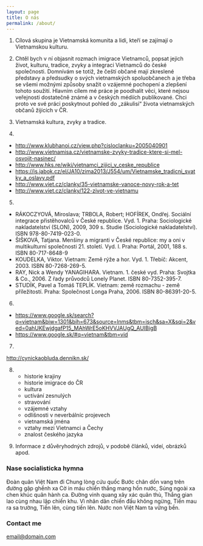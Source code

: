 ```yaml
---
layout: page
title: O nás
permalink: /about/
---
```


1. Cílová skupina je Vietnamská komunita a lidi, kteří se zajímají o Vietnamskou kulturu.

2. Chtěl bych v ní objasnit rozmach imigrace Vietnamců, popsat jejich život, kulturu, tradice, zvyky a integraci Vietnamců do české společnosti. Domnívám se totiž, že čeští občané mají zkreslené představy a předsudky o svých vietnamských spoluobčanech a je třeba se všemi možnými způsoby snažit o vzájemné pochopení a zlepšení tohoto soužití. Hlavním cílem mé práce je poodhalit věci, které nejsou veřejnosti dostatečně známé a v českých médiích publikované. Chci proto ve své práci poskytnout pohled do „zákulisí“ života vietnamských občanů žijících v ČR.

3. Vietnamská kultura, zvyky a tradice.

4. 
- http://www.klubhanoi.cz/view.php?cisloclanku=2005040901
- http://www.vietnamisa.cz/vietnamske-zvyky-tradice-ktere-si-mel-osvojit-nasinec/
- http://www.hks.re/wiki/vietnamci_zijici_v_ceske_republice
- https://is.jabok.cz/el/JA10/zima2013/J554/um/Vietnamske_tradicni_svatky_a_oslavy.pdf
- http://www.viet.cz/clanky/35-vietnamske-vanoce-novy-rok-a-tet
- http://www.viet.cz/clanky/122-zivot-ve-vietnamu

5. 
- RÁKOCZYOVÁ, Miroslava; TRBOLA, Robert; HOFÍREK, Ondřej. Sociální integrace přistěhovalců v České republice. Vyd. 1. Praha: Sociologické nakladatelství (SLON), 2009, 309 s. Studie (Sociologické nakladatelství). ISBN 978-80-7419-023-0.
- ŠIŠKOVÁ, Tatjana. Menšiny a migranti v České republice: my a oni v multikulturní společnosti 21. století. Vyd. l. Praha: Portál, 2001, 188 s. ISBN 80-717-8648-9
- KOUDELKA, Viktor. Vietnam: Země rýže a hor. Vyd. 1. Třebíč: Akcent, 2003. ISBN 80-7268-269-5.
- RAY, Nick a Wendy YANAGIHARA. Vietnam. 1. české vyd. Praha: Svojtka & Co., 2006. Z řady průvodců Lonely Planet. ISBN 80-7352-395-7.
- STUDÍK, Pavel a Tomáš TEPLÍK. Vietnam: země rozmachu - země příležitostí. Praha: Společnost Longa Praha, 2006. ISBN 80-86391-20-5.

6. 
- https://www.google.sk/search?q=vietnam&biw=1301&bih=673&source=lnms&tbm=isch&sa=X&sqi=2&ved=0ahUKEwjdgafP15_MAhWrE5oKHVVJAUgQ_AUIBigB
- https://www.google.sk/#q=vietnam&tbm=vid

7. 
http://cynickaobluda.dennikn.sk/

8. 
    - historie krajiny
    - historie imigrace do ČR
    - kultura
    - uctívání zesnulých
    - stravování
    - vzájemné vztahy
    - odlišnosti v neverbálníc projevech
    - vietnamská jména
    - vztahy mezi Vietnamci a Čechy
    - znalost českého jazyka

9. Informace z důvěryhodných zdrojů, v podobě článků, videí, obrázků apod.

### Nase socialisticka hymna

Đoàn quân Việt Nam đi
Chung lòng cứu quốc
Bước chân dồn vang trên đường gập ghềnh xa
Cờ in máu chiến thắng mang hồn nước,
Súng ngoài xa chen khúc quân hành ca.
Đường vinh quang xây xác quân thù,
Thắng gian lao cùng nhau lập chiến khu.
Vì nhân dân chiến đấu không ngừng,
Tiến mau ra sa trường,
Tiến lên, cùng tiến lên.
Nước non Việt Nam ta vững bền.

### Contact me

[email@domain.com](mailto:email@domain.com)